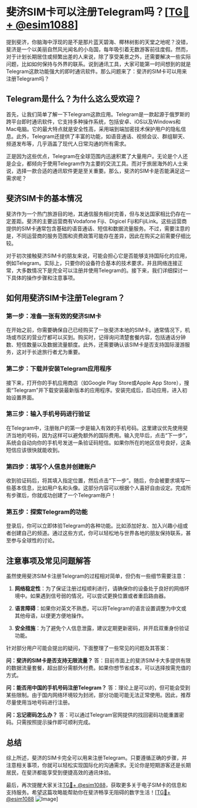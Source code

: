# 斐济SIM卡可以注册Telegram吗？[[TG💪+ @esim1088](https://t.me/s/esim1088)]

提到斐济，你脑海中浮现的是不是那片蓝天碧海、椰林树影的天堂之地呢？没错，斐济是一个以美丽自然风光闻名的小岛国，每年吸引着无数游客前往度假。然而，对于计划长期居住或频繁出差的人来说，除了享受美景之外，还需要解决一些实际问题，比如如何保持与外界的联系。说到通讯工具，大家可能第一时间想到的就是Telegram这款功能强大的即时通讯软件。那么问题来了：斐济的SIM卡可以用来注册Telegram吗？

## Telegram是什么？为什么这么受欢迎？

首先，让我们简单了解一下Telegram这款应用。Telegram是一款起源于俄罗斯的跨平台即时通讯软件，它支持多种操作系统，包括安卓、iOS以及Windows和Mac电脑。它的最大特点就是安全性高，采用端到端加密技术保护用户的隐私信息。此外，Telegram还提供了丰富的功能，如语音通话、视频会议、群组聊天、频道发布等，几乎涵盖了现代人日常沟通的所有需求。

正是因为这些优点，Telegram在全球范围内迅速积累了大量用户。无论是个人还是企业，都倾向于使用Telegram作为主要的交流工具。而对于旅居海外的人士来说，选择一款合适的通讯软件更是至关重要。那么，斐济的SIM卡是否能满足这一需求呢？

## 斐济SIM卡的基本情况

斐济作为一个热门旅游目的地，其通信服务相对完善，但与发达国家相比仍存在一定差距。斐济的主要运营商有Vodafone Fiji、Digicel Fiji和FijiLink。这些运营商提供的SIM卡通常包含基础的语音通话、短信和数据流量服务。不过，需要注意的是，不同运营商的服务范围和资费政策可能存在差异，因此在购买之前需要仔细比较。

对于初次接触斐济SIM卡的朋友来说，可能会担心它是否能够支持国际化的应用，例如Telegram。实际上，只要你的设备符合基本的技术要求，并且网络连接正常，大多数情况下是完全可以注册并使用Telegram的。接下来，我们详细探讨一下具体的操作步骤和注意事项。

## 如何用斐济SIM卡注册Telegram？

### 第一步：准备一张有效的斐济SIM卡

在开始之前，你需要确保自己已经购买了一张斐济本地的SIM卡。通常情况下，机场或市区的营业厅都可以买到。购买时，记得询问清楚套餐内容，包括通话分钟数、短信数量以及数据流量额度。此外，还需要确认该SIM卡是否支持国际漫游服务，这对于长途旅行者尤为重要。

### 第二步：下载并安装Telegram应用程序

接下来，打开你的手机应用商店（如Google Play Store或Apple App Store），搜索“Telegram”并下载安装最新版本的应用程序。安装完成后，启动应用，进入初始设置界面。

### 第三步：输入手机号码进行验证

在Telegram中，注册账户的第一步是输入有效的手机号码。这里建议优先使用斐济当地的号码，因为这样可以避免额外的国际费用。输入完毕后，点击“下一步”，系统会自动向你的手机号发送一条验证码短信。如果你所在的地区信号良好，这条短信应该很快就能收到。

### 第四步：填写个人信息并创建账户

收到验证码后，将其填入指定位置，然后点击“下一步”。随后，你会被要求填写一些基本信息，比如用户名和头像。这部分内容可以根据个人喜好自由设定。完成所有步骤后，你就成功创建了一个Telegram账户！

### 第五步：探索Telegram的功能

登录后，你可以立即体验Telegram的各种功能。比如添加好友、加入兴趣小组或者创建自己的频道。通过这些方式，你可以轻松地与世界各地的朋友保持联系，甚至参与全球性的讨论。

## 注意事项及常见问题解答

虽然使用斐济SIM卡注册Telegram的过程相对简单，但仍有一些细节需要注意：

1. **网络稳定性**：为了保证注册过程顺利进行，请确保你的设备处于良好的网络环境中。如果遇到信号弱的情况，可以尝试更换位置或者重启路由器。

2. **语言障碍**：如果你对英文不熟悉，可以将Telegram的语言设置调整为中文或其他母语，以便更方便地操作。

3. **安全措施**：为了避免个人信息泄露，建议定期更新密码，并开启双重身份验证功能。

针对部分用户可能会提出的疑问，下面整理了一些常见的问题及其答案：

**问：斐济的SIM卡是否支持无限流量？**
答：目前市面上的斐济SIM卡大多提供有限的数据流量套餐，超出部分需额外付费。如果你想节省成本，可以选择按需充值的方式。

**问：能否用中国的手机号码注册Telegram？**
答：理论上是可以的，但可能会受到某些限制。由于国内网络环境较为封闭，部分功能可能无法正常使用。因此，推荐尽量使用当地号码进行注册。

**问：忘记密码怎么办？**
答：可以通过Telegram官网提供的找回密码功能重置密码。只需按照提示操作即可顺利完成。

## 总结

综上所述，斐济的SIM卡完全可以用来注册Telegram。只要遵循正确的步骤，并注意相关事项，你就可以轻松实现国际化的沟通需求。无论你是短期游客还是长期居民，在斐济都能享受到便捷高效的通讯体验。

最后，再次提醒大家关注[TG💪+ @esim1088](https://t.me/s/esim1088)，获取更多关于电子SIM卡的信息和支持服务。希望这篇攻略能帮助你在斐济畅享无阻碍的数字生活！[[TG💪+ @esim1088](https://t.me/s/esim1088) ![Image](https://i.postimg.cc/4NQfJmqS/Snipaste-2025-05-13-00-14-12.png)]